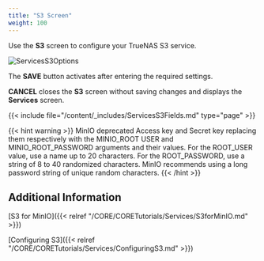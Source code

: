 ```yaml
---
title: "S3 Screen"
weight: 100
---
```


Use the **S3** screen to configure your TrueNAS S3 service.

![ServicesS3Options](/images/CORE/12.0/ServicesS3Options.png "S3 Service Options")

The **SAVE** button activates after entering the required settings.

**CANCEL** closes the **S3** screen without saving changes and displays the **Services** screen.

{{< include file="/content/_includes/ServicesS3Fields.md" type="page" >}}

{{< hint warning >}}
MinIO deprecated Access key and Secret key replacing them respectively with the MINIO_ROOT USER and MINIO_ROOT_PASSWORD arguments and their values. For the ROOT_USER value, use a name up to 20 characters. For the ROOT_PASSWORD, use a string of 8 to 40 randomized characters. MinIO recommends using a long password string of unique random characters.
{{< /hint >}}

## Additional Information

[S3 for MinIO]({{< relref "/CORE/CORETutorials/Services/S3forMinIO.md" >}})

[Configuring S3]({{< relref "/CORE/CORETutorials/Services/ConfiguringS3.md" >}})

